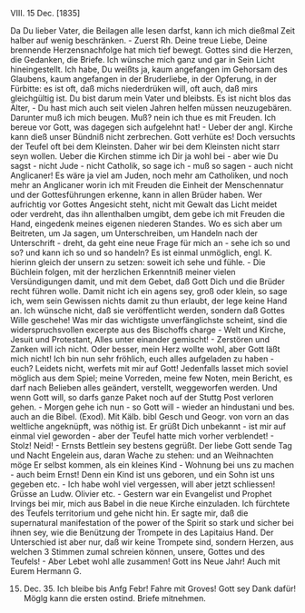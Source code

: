 VIII. 15 Dec. [1835]

Da Du lieber Vater, die Beilagen alle lesen darfst, kann ich mich dießmal Zeit halber auf wenig beschränken. - Zuerst Rh. Deine treue Liebe, Deine brennende Herzensnachfolge hat mich tief bewegt. Gottes sind die Herzen, die Gedanken, die Briefe. Ich wünsche mich ganz und gar in Sein Licht hineingestellt. Ich habe, Du weißts ja, kaum angefangen im Gehorsam des Glaubens, kaum angefangen in der Bruderliebe, in der Opferung, in der Fürbitte: es ist oft, daß michs niederdrüken will, oft auch, daß mirs gleichgültig ist. Du bist darum mein Vater und bleibsts. Es ist nicht blos das Alter, - Du hast mich auch seit vielen Jahren helfen müssen neuzugebären. Darunter muß ich mich beugen. Muß? nein ich thue es mit Freuden. Ich bereue vor Gott, was dagegen sich aufgelehnt hat! - Ueber der angl. Kirche kann dieß unser Bündniß nicht zerbrechen. Gott verhüte es! Doch versuchts der Teufel oft bei dem Kleinsten. Daher wir bei dem Kleinsten nicht starr seyn wollen. Ueber die Kirchen stimme ich Dir ja wohl bei - aber wie Du sagst - nicht Jude - nicht Catholik, so sage ich - muß so sagen - auch nicht Anglicaner! Es wäre ja viel am Juden, noch mehr am Catholiken, und noch mehr an Anglicaner worin ich mit Freuden die Einheit der Menschennatur und der Gottesführungen erkenne, kann in allen Brüder haben. Wer aufrichtig vor Gottes Angesicht steht, nicht mit Gewalt das Licht meidet oder verdreht, das ihn allenthalben umgibt, dem gebe ich mit Freuden die Hand, eingedenk meines eigenen niederen Standes. Wo es sich aber um Beitreten, um Ja sagen, um Unterschreiben, um Handeln nach der Unterschrift - dreht, da geht eine neue Frage für mich an - sehe ich so und so? und kann ich so und so handeln? Es ist einmal unmöglich, engl. K. hierinn gleich der unsern zu setzen: soweit ich sehe und fühle. - Die Büchlein folgen, mit der herzlichen Erkenntniß meiner vielen Versündigungen damit, und mit dem Gebet, daß Gott Dich und die Brüder recht führen wolle. Damit nicht ich ein agens sey, groß oder klein, so sage ich, wem sein Gewissen nichts damit zu thun erlaubt, der lege keine Hand an. Ich wünsche nicht, daß sie veröffentlicht werden, sondern daß Gottes Wille geschehe! Was mir das wichtigste unverfänglichste scheint, sind die widerspruchsvollen excerpte aus des Bischoffs charge - Welt und Kirche, Jesuit und Protestant, Alles unter einander gemischt! - Zerstören und Zanken will ich nicht. Oder besser, mein Herz wollte wohl, aber Gott läßt mich nicht! Ich bin nun sehr fröhlich, euch alles aufgeladen zu haben - euch? Leidets nicht, werfets mit mir auf Gott! Jedenfalls lasset mich soviel möglich aus dem Spiel; meine Vorreden, meine few Noten, mein Bericht, es darf nach Belieben alles geändert, verstellt, weggeworfen werden. Und wenn Gott will, so darfs ganze Paket noch auf der Stuttg Post verloren gehen. - Morgen gehe ich nun - so Gott will - wieder an hindustani und bes. auch an die Bibel. (Exod). Mit Kälb. bibl Gesch und Geogr. von vorn an das weltliche angeknüpft, was nöthig ist. Er grüßt Dich unbekannt - ist mir auf einmal viel geworden - aber der Teufel hatte mich vorher verblendet! - Stolz! Neid! - Ernsts Bettlein sey bestens gegrüßt. Der liebe Gott sende Tag und Nacht Engelein aus, daran Wache zu stehen: und an Weihnachten möge Er selbst kommen, als ein kleines Kind - Wohnung bei uns zu machen - auch beim Ernst! Denn ein Kind ist uns geboren, und ein Sohn ist uns gegeben etc. - Ich habe wohl viel vergessen, will aber jetzt schliessen! Grüsse an Ludw. Olivier etc. - Gestern war ein Evangelist und Prophet Irvings bei mir, mich aus Babel in die neue Kirche einzuladen. Ich fürchtete des Teufels territorium und gehe nicht hin. Er sagte mir, daß die supernatural manifestation of the power of the Spirit so stark und sicher bei ihnen sey, wie die Benützung der Trompete in des Lapitaius Hand. Der Unterschied ist aber nur, daß wir keine Trompete sind, sondern Herzen, aus welchen 3 Stimmen zumal schreien können, unsere, Gottes und des Teufels! - Aber Lebet wohl alle zusammen! Gott ins Neue Jahr!
 Auch mit Eurem
 Hermann G.

15. Dec. 35.
Ich bleibe bis Anfg Febr! Fahre mit Groves! Gott sey Dank dafür! Möglg kann die ersten ostind. Briefe mitnehmen.

